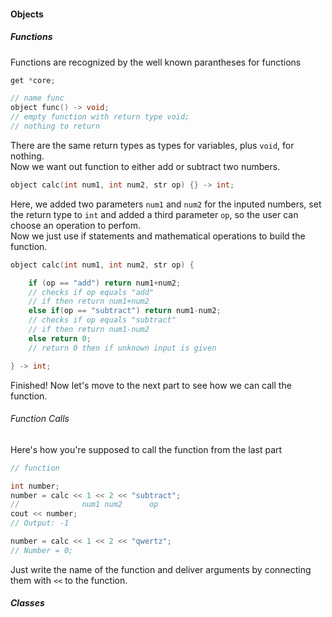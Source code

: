 #### Objects


##### Functions

Functions are recognized by the well known parantheses for functions

```cpp
get *core;

// name func
object func() -> void; 
// empty function with return type void; 
// nothing to return
```

There are the same return types as types for variables, plus `void`, for nothing.<br>
Now we want out function to either add or subtract two numbers.

```cpp
object calc(int num1, int num2, str op) {} -> int;
```

Here, we added two parameters `num1` and `num2` for the inputed numbers, set the return type to `int` and added a third parameter `op`, so the user can choose an operation to perfom.<br>
Now we just use if statements and mathematical operations to build the function.

```cpp
object calc(int num1, int num2, str op) {

    if (op == "add") return num1+num2; 
    // checks if op equals "add"
    // if then return num1+num2
    else if(op == "subtract") return num1-num2;
    // checks if op equals "subtract"
    // if then return num1-num2
    else return 0; 
    // return 0 then if unknown input is given

} -> int;
```

Finished! Now let's move to the next part to see how we can call the function.

###### Function Calls

Here's how you're supposed to call the function from the last part

```cpp
// function

int number;
number = calc << 1 << 2 << "subtract";
//              num1 num2      op
cout << number;
// Output: -1

number = calc << 1 << 2 << "qwertz";
// Number = 0;
```

Just write the name of the function and deliver arguments by connecting them with `<<` to the function.


##### Classes
